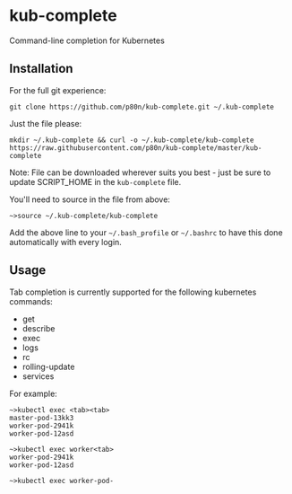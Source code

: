 # kub-complete
Command-line completion for Kubernetes

## Installation
For the full git experience:
```shell 
git clone https://github.com/p80n/kub-complete.git ~/.kub-complete
```
Just the file please:
```shell
mkdir ~/.kub-complete && curl -o ~/.kub-complete/kub-complete https://raw.githubusercontent.com/p80n/kub-complete/master/kub-complete 
```
Note: File can be downloaded wherever suits you best - just be sure to update SCRIPT_HOME in the `kub-complete` file.

You'll need to source in the file from above:
```shell
~>source ~/.kub-complete/kub-complete
```
Add the above line to your `~/.bash_profile` or `~/.bashrc` to have this done automatically with every login.


## Usage
Tab completion is currently supported for the following kubernetes commands:
* get
* describe
* exec
* logs
* rc
* rolling-update
* services

For example:
```shell
~>kubectl exec <tab><tab>
master-pod-13kk3
worker-pod-2941k
worker-pod-12asd

~>kubectl exec worker<tab>
worker-pod-2941k
worker-pod-12asd

~>kubectl exec worker-pod-
```

